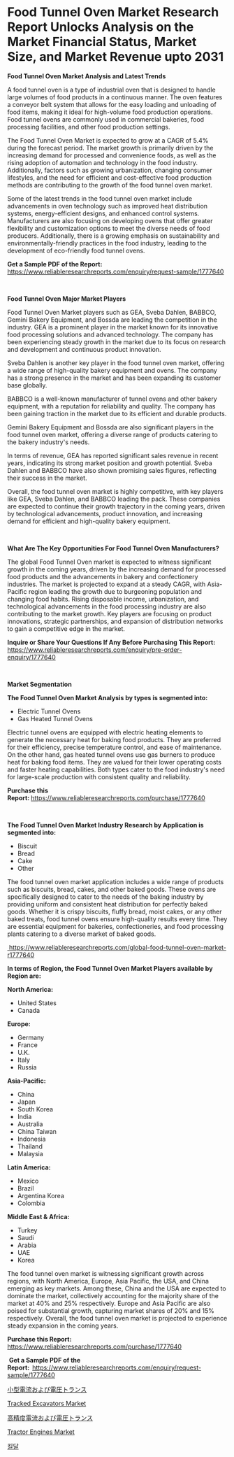 <p><h1>Food Tunnel Oven Market Research Report Unlocks Analysis on the Market Financial Status, Market Size, and Market Revenue upto 2031</h1></p><p><strong>Food Tunnel Oven Market Analysis and Latest Trends</strong></p>
<p><p>A food tunnel oven is a type of industrial oven that is designed to handle large volumes of food products in a continuous manner. The oven features a conveyor belt system that allows for the easy loading and unloading of food items, making it ideal for high-volume food production operations. Food tunnel ovens are commonly used in commercial bakeries, food processing facilities, and other food production settings.</p><p>The Food Tunnel Oven Market is expected to grow at a CAGR of 5.4% during the forecast period. The market growth is primarily driven by the increasing demand for processed and convenience foods, as well as the rising adoption of automation and technology in the food industry. Additionally, factors such as growing urbanization, changing consumer lifestyles, and the need for efficient and cost-effective food production methods are contributing to the growth of the food tunnel oven market.</p><p>Some of the latest trends in the food tunnel oven market include advancements in oven technology such as improved heat distribution systems, energy-efficient designs, and enhanced control systems. Manufacturers are also focusing on developing ovens that offer greater flexibility and customization options to meet the diverse needs of food producers. Additionally, there is a growing emphasis on sustainability and environmentally-friendly practices in the food industry, leading to the development of eco-friendly food tunnel ovens.</p></p>
<p><strong>Get a Sample PDF of the Report:&nbsp;</strong> <a href="https://www.reliableresearchreports.com/enquiry/request-sample/1777640">https://www.reliableresearchreports.com/enquiry/request-sample/1777640</a></p>
<p>&nbsp;</p>
<p><strong>Food Tunnel Oven Major Market Players</strong></p>
<p><p>Food Tunnel Oven Market players such as GEA, Sveba Dahlen, BABBCO, Gemini Bakery Equipment, and Bossda are leading the competition in the industry. GEA is a prominent player in the market known for its innovative food processing solutions and advanced technology. The company has been experiencing steady growth in the market due to its focus on research and development and continuous product innovation.</p><p>Sveba Dahlen is another key player in the food tunnel oven market, offering a wide range of high-quality bakery equipment and ovens. The company has a strong presence in the market and has been expanding its customer base globally.</p><p>BABBCO is a well-known manufacturer of tunnel ovens and other bakery equipment, with a reputation for reliability and quality. The company has been gaining traction in the market due to its efficient and durable products.</p><p>Gemini Bakery Equipment and Bossda are also significant players in the food tunnel oven market, offering a diverse range of products catering to the bakery industry's needs.</p><p>In terms of revenue, GEA has reported significant sales revenue in recent years, indicating its strong market position and growth potential. Sveba Dahlen and BABBCO have also shown promising sales figures, reflecting their success in the market.</p><p>Overall, the food tunnel oven market is highly competitive, with key players like GEA, Sveba Dahlen, and BABBCO leading the pack. These companies are expected to continue their growth trajectory in the coming years, driven by technological advancements, product innovation, and increasing demand for efficient and high-quality bakery equipment.</p></p>
<p>&nbsp;</p>
<p><strong>What Are The Key Opportunities For Food Tunnel Oven Manufacturers?</strong></p>
<p><p>The global Food Tunnel Oven market is expected to witness significant growth in the coming years, driven by the increasing demand for processed food products and the advancements in bakery and confectionery industries. The market is projected to expand at a steady CAGR, with Asia-Pacific region leading the growth due to burgeoning population and changing food habits. Rising disposable income, urbanization, and technological advancements in the food processing industry are also contributing to the market growth. Key players are focusing on product innovations, strategic partnerships, and expansion of distribution networks to gain a competitive edge in the market.</p></p>
<p><strong>Inquire or Share Your Questions If Any Before Purchasing This Report:</strong> <a href="https://www.reliableresearchreports.com/enquiry/pre-order-enquiry/1777640">https://www.reliableresearchreports.com/enquiry/pre-order-enquiry/1777640</a></p>
<p>&nbsp;</p>
<p><strong>Market Segmentation</strong></p>
<p><strong>The Food Tunnel Oven Market Analysis by types is segmented into:</strong></p>
<p><ul><li>Electric Tunnel Ovens</li><li>Gas Heated Tunnel Ovens</li></ul></p>
<p><p>Electric tunnel ovens are equipped with electric heating elements to generate the necessary heat for baking food products. They are preferred for their efficiency, precise temperature control, and ease of maintenance. On the other hand, gas heated tunnel ovens use gas burners to produce heat for baking food items. They are valued for their lower operating costs and faster heating capabilities. Both types cater to the food industry's need for large-scale production with consistent quality and reliability.</p></p>
<p><strong>Purchase this Report:&nbsp;</strong><a href="https://www.reliableresearchreports.com/purchase/1777640">https://www.reliableresearchreports.com/purchase/1777640</a></p>
<p>&nbsp;</p>
<p><strong>The Food Tunnel Oven Market Industry Research by Application is segmented into:</strong></p>
<p><ul><li>Biscuit</li><li>Bread</li><li>Cake</li><li>Other</li></ul></p>
<p><p>The food tunnel oven market application includes a wide range of products such as biscuits, bread, cakes, and other baked goods. These ovens are specifically designed to cater to the needs of the baking industry by providing uniform and consistent heat distribution for perfectly baked goods. Whether it is crispy biscuits, fluffy bread, moist cakes, or any other baked treats, food tunnel ovens ensure high-quality results every time. They are essential equipment for bakeries, confectioneries, and food processing plants catering to a diverse market of baked goods.</p></p>
<p><a href="https://www.reliableresearchreports.com/global-food-tunnel-oven-market-r1777640">&nbsp;https://www.reliableresearchreports.com/global-food-tunnel-oven-market-r1777640</a></p>
<p><strong>In terms of Region, the Food Tunnel Oven Market Players available by Region are:</strong></p>
<p>
    <p> <strong> North America: </strong>
        <ul>
            <li>United States</li>
            <li>Canada</li>
        </ul>
        </p> 
    <p> <strong> Europe: </strong>
        <ul>
            <li>Germany</li>
            <li>France</li>
            <li>U.K.</li>
            <li>Italy</li>
            <li>Russia</li>
        </ul>
        </p> 
    <p> <strong> Asia-Pacific: </strong>
        <ul>
            <li>China</li>
            <li>Japan</li>
            <li>South Korea</li>
            <li>India</li>
            <li>Australia</li>
            <li>China Taiwan</li>
            <li>Indonesia</li>
            <li>Thailand</li>
            <li>Malaysia</li>
        </ul>
        </p> 
    <p> <strong> Latin America: </strong>
        <ul>
            <li>Mexico</li>
            <li>Brazil</li>
            <li>Argentina Korea</li>
            <li>Colombia</li>
        </ul>
        </p> 
    <p> <strong> Middle East & Africa: </strong>
        <ul>
            <li>Turkey</li>
            <li>Saudi</li>
            <li>Arabia</li>
            <li>UAE</li>
            <li>Korea</li>
        </ul>
    </p>
    </p>
<p><p>The food tunnel oven market is witnessing significant growth across regions, with North America, Europe, Asia Pacific, the USA, and China emerging as key markets. Among these, China and the USA are expected to dominate the market, collectively accounting for the majority share of the market at 40% and 25% respectively. Europe and Asia Pacific are also poised for substantial growth, capturing market shares of 20% and 15% respectively. Overall, the food tunnel oven market is projected to experience steady expansion in the coming years.</p></p>
<p><strong>Purchase this Report: </strong><a href="https://www.reliableresearchreports.com/purchase/1777640">https://www.reliableresearchreports.com/purchase/1777640</a></p>
<p>&nbsp;<strong>Get a Sample PDF of the Report:&nbsp;&nbsp;</strong><a href="https://www.reliableresearchreports.com/enquiry/request-sample/1777640">https://www.reliableresearchreports.com/enquiry/request-sample/1777640</a></p>
<p><strong></strong></p>
<p><p><a href="https://github.com/marbadji/Market-Research-Report-List-2/blob/main/4325571163023.md">小型電流および電圧トランス</a></p><p><a href="https://github.com/rakibtthstu9900/Market-Research-Report-List-1/blob/main/tracked-excavators-market.md">Tracked Excavators Market</a></p><p><a href="https://github.com/ddwcuskozol07187/Market-Research-Report-List-2/blob/main/1905924163022.md">高精度電流および電圧トランス</a></p><p><a href="https://github.com/ChiragRp1/Market-Research-Report-List-5/blob/main/tractor-engines-market.md">Tractor Engines Market</a></p><p><a href="https://github.com/nhaiquang84/Market-Research-Report-List-1/blob/main/4483408175464.md">킬달</a></p></p>